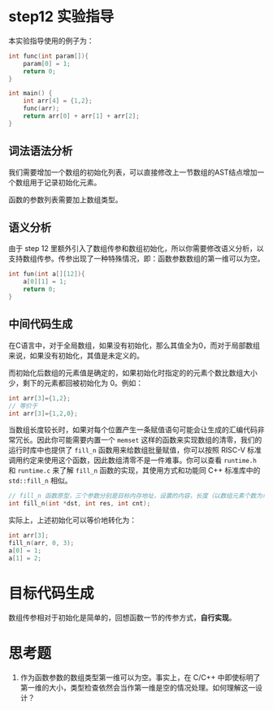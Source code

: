 # step12 实验指导

本实验指导使用的例子为：

```c
int func(int param[]){
    param[0] = 1;
    return 0;
}

int main() {
    int arr[4] = {1,2};
    func(arr);
    return arr[0] + arr[1] + arr[2];
}
```

## 词法语法分析

我们需要增加一个数组的初始化列表，可以直接修改上一节数组的AST结点增加一个数组用于记录初始化元素。

函数的参数列表需要加上数组类型。

## 语义分析

由于 step 12 里额外引入了数组传参和数组初始化，所以你需要修改语义分析，以支持数组传参。传参出现了一种特殊情况，即：函数参数数组的第一维可以为空。

```c
int fun(int a[][12]){
	a[0][1] = 1;
    return 0;
}
```

## 中间代码生成

在C语言中，对于全局数组，如果没有初始化，那么其值全为0，而对于局部数组来说，如果没有初始化，其值是未定义的。

而初始化后数组的元素值是确定的，如果初始化时指定的的元素个数比数组大小少，剩下的元素都回被初始化为  0。例如：

```c
int arr[3]={1,2};
// 等价于
int arr[3]={1,2,0};
```

当数组长度较长时，如果对每个位置产生一条赋值语句可能会让生成的汇编代码非常冗长。因此你可能需要内置一个 `memset` 这样的函数来实现数组的清零，我们的运行时库中也提供了 `fill_n` 函数用来给数组批量赋值，你可以按照 RISC-V 标准调用约定来使用这个函数，因此数组清零不是一件难事。你可以查看 `runtime.h` 和 `runtime.c` 来了解 `fill_n` 函数的实现，其使用方式和功能同 C++ 标准库中的 `std::fill_n` 相似。

```c
// fill_n 函数原型，三个参数分别是目标内存地址，设置的内容，长度（以数组元素个数为单位）
int fill_n(int *dst, int res, int cnt);
```

实际上，上述初始化可以等价地转化为：

```c
int arr[3];
fill_n(arr, 0, 3);
a[0] = 1;
a[1] = 2;
```

# 目标代码生成

数组传参相对于初始化是简单的，回想函数一节的传参方式，**自行实现**。

# 思考题

1. 作为函数参数的数组类型第一维可以为空。事实上，在 C/C++ 中即使标明了第一维的大小，类型检查依然会当作第一维是空的情况处理。如何理解这一设计？
